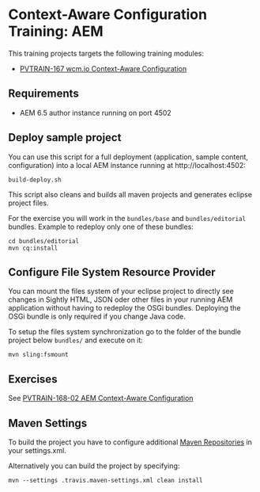 Context-Aware Configuration Training: AEM
=========================================

This training projects targets the following training modules:
* [PVTRAIN-167 wcm.io Context-Aware Configuration](http://training.wcm.io/caconfig/PVTRAIN-167-wcm.io-Context-Aware-Configuration.html)


Requirements
------------

* AEM 6.5 author instance running on port 4502


Deploy sample project
---------------------

You can use this script for a full deployment (application, sample content, configuration) into a local AEM instance running at http://localhost:4502:

```
build-deploy.sh
```

This script also cleans and builds all maven projects and generates eclipse project files.

For the exercise you will work in the `bundles/base` and `bundles/editorial` bundles. Example to redeploy only one of these bundles:

```
cd bundles/editorial
mvn cq:install
```


Configure File System Resource Provider
---------------------------------------

You can mount the files system of your eclipse project to directly see changes in Sightly HTML, JSON oder other files in your running AEM application without having to redeploy the OSGi bundles. Deploying the OSGi bundle is only required if you change Java code.

To setup the files system synchronization go to the folder of the bundle project below `bundles/` and execute on it:

```
mvn sling:fsmount
```


Exercises
---------

See [PVTRAIN-168-02 AEM Context-Aware Configuration](http://training.wcm.io/caconfig/PVTRAIN-168-02-AEM-Context-Aware-Configuration.html)


Maven Settings
--------------

To build the project you have to configure additional [Maven Repositories](http://wcm.io/maven.html) in your settings.xml.

Alternatively you can build the project by specifying:

```
mvn --settings .travis.maven-settings.xml clean install
```
